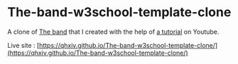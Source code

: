 # The-band-w3school-template-clone
A clone of [The band](https://www.w3schools.com/w3css/tryw3css_templates_band.htm) that I created with the help of [a tutorial](https://www.youtube.com/watch?v=RPHBgBsw6Xg&list=PL_-VfJajZj0VD-wR7KbAcpnP286g1eV87) on Youtube.

Live site : [https://qhxiv.github.io/The-band-w3school-template-clone/](https://qhxiv.github.io/The-band-w3school-template-clone/)
